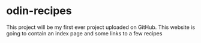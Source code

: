 # odin-recipes
This project will be my first ever project uploaded on GitHub.
This website is going to contain an index page and some links to a few recipes